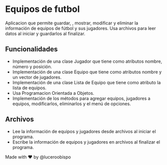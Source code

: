# Equipos de futbol
Aplicacion que permite guardar, , mostrar, modificar y eliminar la información de equipos de fútbol y sus jugadores.
Usa archivos para leer datos al iniciar y guardarlos al finalizar.

## Funcionalidades
- Implementación de una clase Jugador que tiene como atributos nombre, número y posición.
- Implementación de una clase Equipo que tiene como atributos nombre y un vector de jugadores.
- Implementación de una clase Lista de Equipo que tiene como atributo la lista de equipos.
- Usa Programacion Orientada a Objetos.
- Implementación de los métodos para agregar equipos, jugadores a equipos, modificarlos, eliminarlos y el menú de opciones.

## Archivos
- Lee la información de equipos y jugadores desde archivos al iniciar el programa.
- Escribe la información de equipos y jugadores en archivos al finalizar el programa.

Made with ❤️ by @luceroobispo
